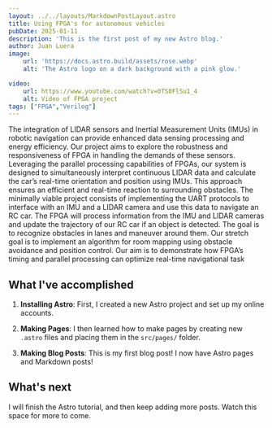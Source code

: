 ```yaml
---
layout: ../../layouts/MarkdownPostLayout.astro
title: Using FPGA's for autonomous vehicles
pubDate: 2025-01-11
description: 'This is the first post of my new Astro blog.'
author: Juan Luera
image:
    url: 'https://docs.astro.build/assets/rose.webp'
    alt: 'The Astro logo on a dark background with a pink glow.'

video: 
    url: https://www.youtube.com/watch?v=0TS0FlSu1_4
    alt: Video of FPGA project
tags: ["FPGA","Verilog"]
---
```



The integration of LIDAR sensors and Inertial
Measurement Units (IMUs) in robotic navigation can provide
enhanced data sensing processing and energy efficiency. Our
project aims to explore the robustness and responsiveness of
FPGA in handling the demands of these sensors. Leveraging
the parallel processing capabilities of FPGAs, our system is
designed to simultaneously interpret continuous LIDAR data
and calculate the car’s real-time orientation and position using
IMUs. This approach ensures an efficient and real-time reaction
to surrounding obstacles. The minimally viable project consists
of implementing the UART protocols to interface with an IMU
and a LIDAR camera and use this data to navigate an RC car.
The FPGA will process information from the IMU and LIDAR
cameras and update the trajectory of our RC car if an object is
detected. The goal is to recognize obstacles in lanes and maneuver
around them. Our stretch goal is to implement an algorithm for
room mapping using obstacle avoidance and position control. Our
aim is to demonstrate how FPGA’s timing and parallel processing
can optimize real-time navigational task

## What I've accomplished

1. **Installing Astro**: First, I created a new Astro project and set up my online accounts.

2. **Making Pages**: I then learned how to make pages by creating new `.astro` files and placing them in the `src/pages/` folder.

3. **Making Blog Posts**: This is my first blog post! I now have Astro pages and Markdown posts!

## What's next

I will finish the Astro tutorial, and then keep adding more posts. Watch this space for more to come.
